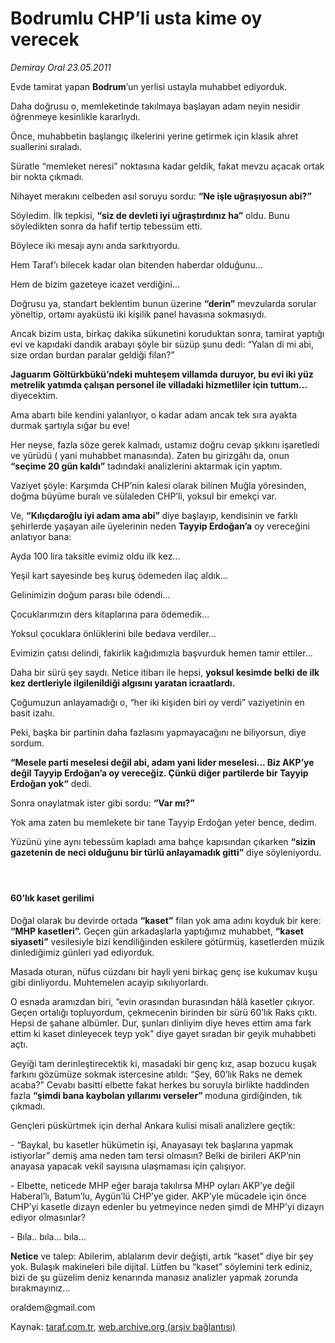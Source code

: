 # Bodrumlu CHP’li usta kime oy verecek

*Demiray Oral 23.05.2011*

<div class="yazi"><p>Evde tamirat yapan <strong>Bodrum</strong>’un yerlisi ustayla muhabbet ediyorduk.</p>
<p>Daha doğrusu o, memleketinde takılmaya başlayan adam neyin nesidir öğrenmeye kesinlikle kararlıydı.</p>
<p>Önce, muhabbetin başlangıç ilkelerini yerine getirmek için klasik ahret suallerini sıraladı.</p>
<p>Süratle “memleket neresi” noktasına kadar geldik, fakat mevzu açacak ortak bir nokta çıkmadı.</p>
<p>Nihayet merakını celbeden asıl soruyu sordu: <strong>“Ne işle uğraşıyosun abi?”</strong></p>
<p>Söyledim. İlk tepkisi, <strong>“siz de devleti iyi uğraştırdınız ha”</strong> oldu. Bunu söyledikten sonra da hafif tertip tebessüm etti.</p>
<p>Böylece iki mesajı aynı anda sarkıtıyordu.</p>
<p>Hem Taraf’ı bilecek kadar olan bitenden haberdar olduğunu...</p>
<p>Hem de bizim gazeteye icazet verdiğini...</p>
<p>Doğrusu ya, standart beklentim bunun üzerine <strong>“derin”</strong> mevzularda sorular yöneltip, ortamı ayaküstü iki kişilik panel havasına sokmasıydı.</p>
<p>Ancak bizim usta, birkaç dakika sükunetini koruduktan sonra, tamirat yaptığı evi ve kapıdaki dandik arabayı şöyle bir süzüp şunu dedi: “Yalan di mi abi, size ordan burdan paralar geldiği filan?”</p>
<p><strong>Jaguarım Göltürkbükü’ndeki muhteşem villamda duruyor, bu evi iki yüz metrelik yatımda çalışan personel ile villadaki hizmetliler için tuttum...</strong> diyecektim.</p>
<p>Ama abartı bile kendini yalanlıyor, o kadar adam ancak tek sıra ayakta durmak şartıyla sığar bu eve!</p>
<p>Her neyse, fazla söze gerek kalmadı, ustamız doğru cevap şıkkını işaretledi ve yürüdü ( yani muhabbet manasında). Zaten bu girizgâhı da, onun <strong>“seçime 20 gün kaldı”</strong> tadındaki analizlerini aktarmak için yaptım.</p>
<p>Vaziyet şöyle: Karşımda CHP’nin kalesi olarak bilinen Muğla yöresinden, doğma büyüme buralı ve sülaleden CHP’li, yoksul bir emekçi var.</p>
<p>Ve, <strong>“Kılıçdaroğlu iyi adam ama abi” </strong>diye başlayıp, kendisinin ve farklı şehirlerde yaşayan aile üyelerinin neden <strong>Tayyip Erdoğan’a</strong> oy vereceğini anlatıyor bana:</p>
<p>Ayda 100 lira taksitle evimiz oldu ilk kez...</p>
<p>Yeşil kart sayesinde beş kuruş ödemeden ilaç aldık...</p>
<p>Gelinimizin doğum parası bile ödendi...</p>
<p>Çocuklarımızın ders kitaplarına para ödemedik...</p>
<p>Yoksul çocuklara önlüklerini bile bedava verdiler...</p>
<p>Evimizin çatısı delindi, fakirlik kağıdımızla başvurduk hemen tamir ettiler...</p>
<p>Daha bir sürü şey saydı. Netice itibarı ile hepsi, <strong>yoksul kesimde belki de ilk kez dertleriyle ilgilenildiği algısını yaratan icraatlardı.</strong></p>
<p>Çoğumuzun anlayamadığı o, “her iki kişiden biri oy verdi” vaziyetinin en basit izahı.</p>
<p>Peki, başka bir partinin daha fazlasını yapmayacağını ne biliyorsun, diye sordum.</p>
<p><strong>“Mesele parti meselesi değil abi, adam yani lider meselesi... Biz AKP’ye değil Tayyip Erdoğan’a oy vereceğiz. Çünkü diğer partilerde bir Tayyip Erdoğan yok“</strong> dedi.</p>
<p>Sonra onaylatmak ister gibi sordu: <strong>“Var mı?”</strong></p>
<p>Yok ama zaten bu memlekete bir tane Tayyip Erdoğan yeter bence, dedim.</p>
<p>Yüzünü yine aynı tebessüm kapladı ama bahçe kapısından çıkarken <strong>“sizin gazetenin de neci olduğunu bir türlü anlayamadık gitti”</strong> diye söyleniyordu.</p>
<h4> </h4>
<h4>60’lık kaset gerilimi</h4>
<p>Doğal olarak bu devirde ortada <strong>“kaset”</strong> filan yok ama adını koyduk bir kere: <strong>“MHP kasetleri”.</strong> Geçen gün arkadaşlarla yaptığımız muhabbet, <strong>“kaset siyaseti”</strong> vesilesiyle bizi kendiliğinden eskilere götürmüş, kasetlerden müzik dinlediğimiz günleri yad ediyorduk.</p>
<p>Masada oturan, nüfus cüzdanı bir hayli yeni birkaç genç ise kukumav kuşu gibi dinliyordu. Muhtemelen acayip sıkılıyorlardı.</p>
<p>O esnada aramızdan biri, “evin orasından burasından hâlâ kasetler çıkıyor. Geçen ortalığı topluyordum, çekmecenin birinden bir sürü 60’lık Raks çıktı. Hepsi de şahane albümler. Dur, şunları dinliyim diye heves ettim ama fark ettim ki kaset dinleyecek teyp yok” diye gayet sıradan bir geyik muhabbeti açtı.</p>
<p>Geyiği tam derinleştirecektik ki, masadaki bir genç kız, asap bozucu kuşak farkını gözümüze sokmak istercesine atıldı: “Şey, 60’lık Raks ne demek acaba?” Cevabı basitti elbette fakat herkes bu soruyla birlikte haddinden fazla <strong>“şimdi bana kaybolan yıllarımı verseler” </strong>moduna girdiğinden, tık çıkmadı.</p>
<p>Gençleri püskürtmek için derhal Ankara kulisi misali analizlere geçtik:</p>
<p>- “Baykal, bu kasetler hükümetin işi, Anayasayı tek başlarına yapmak istiyorlar” demiş ama neden tam tersi olmasın? Belki de birileri AKP’nin anayasa yapacak vekil sayısına ulaşmaması için çalışıyor.</p>
<p>- Elbette, neticede MHP eğer baraja takılırsa MHP oyları AKP’ye değil Haberal’lı, Batum’lu, Aygün’lü CHP’ye gider. AKP’yle mücadele için önce CHP’yi kasetle dizayn edenler bu yetmeyince neden şimdi de MHP’yi dizayn ediyor olmasınlar?</p>
<p>- Bıla.. bıla... bıla...</p>
<p><strong>Netice</strong> ve talep: Abilerim, ablalarım devir değişti, artık “kaset” diye bir şey yok. Bulaşık makineleri bile dijital. Lütfen bu “kaset” söylemini terk ediniz, bizi de şu güzelim deniz kenarında manasız analizler yapmak zorunda bırakmayınız...</p>
<p>oraldem@gmail.com</p>
</div>

Kaynak: [taraf.com.tr](http://www.taraf.com.tr/demiray-oral/makale-bodrumlu-chp-li-usta-kime-oy-verecek.htm), [web.archive.org (arşiv bağlantısı)](http://web.archive.org/web/20131102204501/http://www.taraf.com.tr/demiray-oral/makale-bodrumlu-chp-li-usta-kime-oy-verecek.htm)
